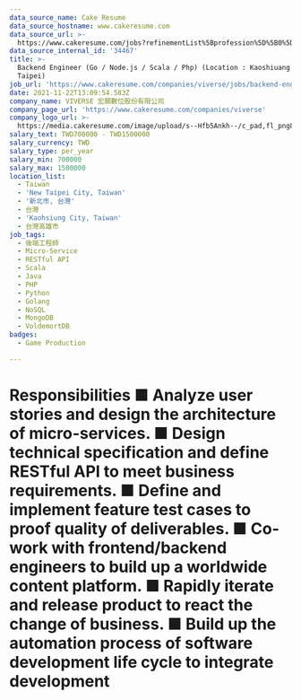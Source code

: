 ```yaml
---
data_source_name: Cake Resume
data_source_hostname: www.cakeresume.com
data_source_url: >-
  https://www.cakeresume.com/jobs?refinementList%5Bprofession%5D%5B0%5D=game-production&range%5Bsalary_range%5D%5Bmin%5D=100000
data_source_internal_id: '34467'
title: >-
  Backend Engineer (Go / Node.js / Scala / Php) (Location : Kaoshiuang or
  Taipei)
job_url: 'https://www.cakeresume.com/companies/viverse/jobs/backend-engineer-25a31c'
date: 2021-11-22T13:09:54.583Z
company_name: VIVERSE 宏願數位股份有限公司
company_page_url: 'https://www.cakeresume.com/companies/viverse'
company_logo_url: >-
  https://media.cakeresume.com/image/upload/s--Hfb5Ankh--/c_pad,fl_png8,h_200,w_200/v1658906546/p2ruzcprxlhab4ckdnlj.png
salary_text: TWD700000 - TWD1500000
salary_currency: TWD
salary_type: per_year
salary_min: 700000
salary_max: 1500000
location_list:
  - Taiwan
  - 'New Taipei City, Taiwan'
  - '新北市, 台灣'
  - 台灣
  - 'Kaohsiung City, Taiwan'
  - 台灣高雄市
job_tags:
  - 後端工程師
  - Micro-Service
  - RESTful API
  - Scala
  - Java
  - PHP
  - Python
  - Golang
  - NoSQL
  - MongoDB
  - VoldemortDB
badges:
  - Game Production

---
```


# Responsibilities ■ Analyze user stories and design the architecture of micro-services. ■ Design technical specification and define RESTful API to meet business requirements. ■ Define and implement feature test cases to proof quality of deliverables. ■ Co-work with frontend/backend engineers to build up a worldwide content platform. ■ Rapidly iterate and release product to react the change of business. ■ Build up the automation process of software development life cycle to integrate development